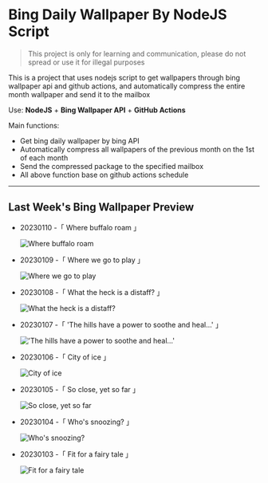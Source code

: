 # Bing Daily Wallpaper By NodeJS Script

> This project is only for learning and communication, please do not spread or use it for illegal purposes

This is a project that uses nodejs script to get wallpapers through bing wallpaper api and github actions, and automatically compress the entire month wallpaper and send it to the mailbox

Use: **NodeJS** + **Bing Wallpaper API** + **GitHub Actions**

Main functions:

- Get bing daily wallpaper by bing API
- Automatically compress all wallpapers of the previous month on the 1st of each month
- Send the compressed package to the specified mailbox
- All above function base on github actions schedule

---

## Last Week's Bing Wallpaper Preview

- 20230110 -「 Where buffalo roam 」 
  ![Where buffalo roam](https://bing.com/th?id=OHR.BisonWindCave_EN-US4537340482_UHD.jpg&rf=LaDigue_UHD.jpg&pid=hp&w=3840&h=2160&rs=1&c=4)
- 20230109 -「 Where we go to play 」 
  ![Where we go to play](https://bing.com/th?id=OHR.Breckenridge_EN-US4460042968_UHD.jpg&rf=LaDigue_UHD.jpg&pid=hp&w=3840&h=2160&rs=1&c=4)
- 20230108 -「 What the heck is a distaff? 」 
  ![What the heck is a distaff?](https://bing.com/th?id=OHR.Mohair_EN-US4379797092_UHD.jpg&rf=LaDigue_UHD.jpg&pid=hp&w=3840&h=2160&rs=1&c=4)
- 20230107 -「 'The hills have a power to soothe and heal...' 」 
  !['The hills have a power to soothe and heal...'](https://bing.com/th?id=OHR.BlackFell_EN-US4276698070_UHD.jpg&rf=LaDigue_UHD.jpg&pid=hp&w=3840&h=2160&rs=1&c=4)
- 20230106 -「 City of ice 」 
  ![City of ice](https://bing.com/th?id=OHR.HIISSF_EN-US4182845947_UHD.jpg&rf=LaDigue_UHD.jpg&pid=hp&w=3840&h=2160&rs=1&c=4)
- 20230105 -「 So close, yet so far 」 
  ![So close, yet so far](https://bing.com/th?id=OHR.Perihelion_EN-US4106263162_UHD.jpg&rf=LaDigue_UHD.jpg&pid=hp&w=3840&h=2160&rs=1&c=4)
- 20230104 -「 Who's snoozing? 」 
  ![Who's snoozing?](https://bing.com/th?id=OHR.SandhillSleeping_EN-US4023790571_UHD.jpg&rf=LaDigue_UHD.jpg&pid=hp&w=3840&h=2160&rs=1&c=4)
- 20230103 -「 Fit for a fairy tale 」 
  ![Fit for a fairy tale](https://bing.com/th?id=OHR.HohenzollernBurg_EN-US3949412118_UHD.jpg&rf=LaDigue_UHD.jpg&pid=hp&w=3840&h=2160&rs=1&c=4)
